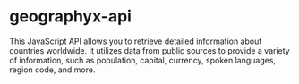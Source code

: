# geographyx-api
This JavaScript API allows you to retrieve detailed information about countries worldwide. It utilizes data from public sources to provide a variety of information, such as population, capital, currency, spoken languages, region code, and more.
